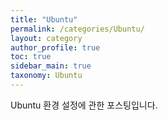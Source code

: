 ```yaml
---
title: "Ubuntu"
permalink: /categories/Ubuntu/
layout: category
author_profile: true
toc: true
sidebar_main: true
taxonomy: Ubuntu
---
```

Ubuntu 환경 설정에 관한 포스팅입니다.<br>